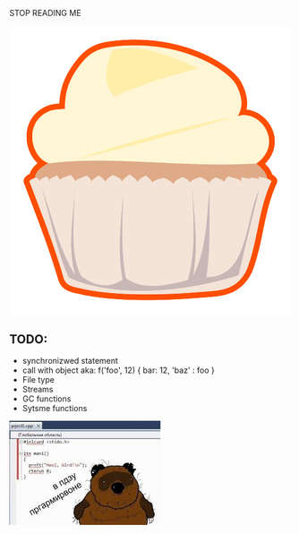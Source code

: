 STOP READING ME

![](https://github.com/bitrate16/cupcake/blob/master/cupcake.png)

TODO:
-----
* synchronizwed statement
* call with object aka: f('foo', 12) { bar: 12, 'baz' : foo }
* File type
* Streams
* GC functions
* Sytsme functions

![](https://github.com/bitrate16/cupcake/blob/master/пргвоние.jpg)